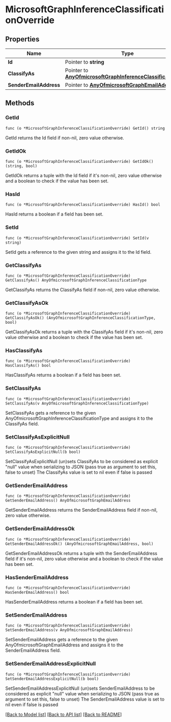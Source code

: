 # MicrosoftGraphInferenceClassificationOverride

## Properties

Name | Type | Description | Notes
------------ | ------------- | ------------- | -------------
**Id** | Pointer to **string** |  | [optional] 
**ClassifyAs** | Pointer to [**AnyOfmicrosoftGraphInferenceClassificationType**](anyOf&lt;microsoft.graph.inferenceClassificationType&gt;.md) |  | [optional] 
**SenderEmailAddress** | Pointer to [**AnyOfmicrosoftGraphEmailAddress**](anyOf&lt;microsoft.graph.emailAddress&gt;.md) |  | [optional] 

## Methods

### GetId

`func (o *MicrosoftGraphInferenceClassificationOverride) GetId() string`

GetId returns the Id field if non-nil, zero value otherwise.

### GetIdOk

`func (o *MicrosoftGraphInferenceClassificationOverride) GetIdOk() (string, bool)`

GetIdOk returns a tuple with the Id field if it's non-nil, zero value otherwise
and a boolean to check if the value has been set.

### HasId

`func (o *MicrosoftGraphInferenceClassificationOverride) HasId() bool`

HasId returns a boolean if a field has been set.

### SetId

`func (o *MicrosoftGraphInferenceClassificationOverride) SetId(v string)`

SetId gets a reference to the given string and assigns it to the Id field.

### GetClassifyAs

`func (o *MicrosoftGraphInferenceClassificationOverride) GetClassifyAs() AnyOfmicrosoftGraphInferenceClassificationType`

GetClassifyAs returns the ClassifyAs field if non-nil, zero value otherwise.

### GetClassifyAsOk

`func (o *MicrosoftGraphInferenceClassificationOverride) GetClassifyAsOk() (AnyOfmicrosoftGraphInferenceClassificationType, bool)`

GetClassifyAsOk returns a tuple with the ClassifyAs field if it's non-nil, zero value otherwise
and a boolean to check if the value has been set.

### HasClassifyAs

`func (o *MicrosoftGraphInferenceClassificationOverride) HasClassifyAs() bool`

HasClassifyAs returns a boolean if a field has been set.

### SetClassifyAs

`func (o *MicrosoftGraphInferenceClassificationOverride) SetClassifyAs(v AnyOfmicrosoftGraphInferenceClassificationType)`

SetClassifyAs gets a reference to the given AnyOfmicrosoftGraphInferenceClassificationType and assigns it to the ClassifyAs field.

### SetClassifyAsExplicitNull

`func (o *MicrosoftGraphInferenceClassificationOverride) SetClassifyAsExplicitNull(b bool)`

SetClassifyAsExplicitNull (un)sets ClassifyAs to be considered as explicit "null" value
when serializing to JSON (pass true as argument to set this, false to unset)
The ClassifyAs value is set to nil even if false is passed
### GetSenderEmailAddress

`func (o *MicrosoftGraphInferenceClassificationOverride) GetSenderEmailAddress() AnyOfmicrosoftGraphEmailAddress`

GetSenderEmailAddress returns the SenderEmailAddress field if non-nil, zero value otherwise.

### GetSenderEmailAddressOk

`func (o *MicrosoftGraphInferenceClassificationOverride) GetSenderEmailAddressOk() (AnyOfmicrosoftGraphEmailAddress, bool)`

GetSenderEmailAddressOk returns a tuple with the SenderEmailAddress field if it's non-nil, zero value otherwise
and a boolean to check if the value has been set.

### HasSenderEmailAddress

`func (o *MicrosoftGraphInferenceClassificationOverride) HasSenderEmailAddress() bool`

HasSenderEmailAddress returns a boolean if a field has been set.

### SetSenderEmailAddress

`func (o *MicrosoftGraphInferenceClassificationOverride) SetSenderEmailAddress(v AnyOfmicrosoftGraphEmailAddress)`

SetSenderEmailAddress gets a reference to the given AnyOfmicrosoftGraphEmailAddress and assigns it to the SenderEmailAddress field.

### SetSenderEmailAddressExplicitNull

`func (o *MicrosoftGraphInferenceClassificationOverride) SetSenderEmailAddressExplicitNull(b bool)`

SetSenderEmailAddressExplicitNull (un)sets SenderEmailAddress to be considered as explicit "null" value
when serializing to JSON (pass true as argument to set this, false to unset)
The SenderEmailAddress value is set to nil even if false is passed

[[Back to Model list]](../README.md#documentation-for-models) [[Back to API list]](../README.md#documentation-for-api-endpoints) [[Back to README]](../README.md)


